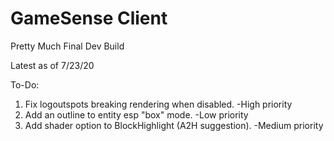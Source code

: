 # GameSense Client

Pretty Much Final Dev Build

Latest as of 7/23/20

To-Do:
1) Fix logoutspots breaking rendering when disabled.
    -High priority
2) Add an outline to entity esp "box" mode.
    -Low priority
3) Add shader option to BlockHighlight (A2H suggestion).
    -Medium priority
